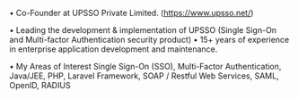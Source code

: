 • Co-Founder at UPSSO Private Limited. (https://www.upsso.net/)

• Leading the development & implementation of UPSSO (Single Sign-On and Multi-factor Authentication security product)
• 15+ years of experience in enterprise application development and maintenance.

• My Areas of Interest
Single Sign-On (SSO), Multi-Factor Authentication, Java/JEE, PHP, Laravel Framework, SOAP / Restful Web Services, SAML, OpenID, RADIUS
